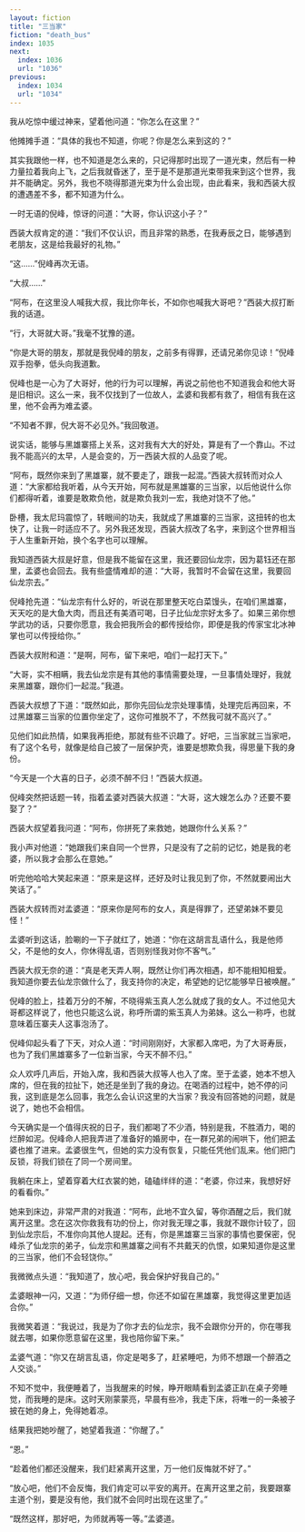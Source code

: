 ```yaml
---
layout: fiction
title: "三当家"
fiction: "death_bus"
index: 1035
next:
  index: 1036
  url: "1036"
previous:
  index: 1034
  url: "1034"
---
```

我从吃惊中缓过神来，望着他问道：“你怎么在这里？”

他摊摊手道：“具体的我也不知道，你呢？你是怎么来到这的？”

其实我跟他一样，也不知道是怎么来的，只记得那时出现了一道光束，然后有一种力量拉着我向上飞，之后我就昏迷了，至于是不是那道光束带我来到这个世界，我并不能确定。另外，我也不晓得那道光束为什么会出现，由此看来，我和西装大叔的遭遇差不多，都不知道为什么。

一时无语的倪峰，惊讶的问道：“大哥，你认识这小子？”

西装大叔肯定的道：“我们不仅认识，而且非常的熟悉，在我寿辰之日，能够遇到老朋友，这是给我最好的礼物。”

“这……”倪峰再次无语。

“大叔……”

“阿布，在这里没人喊我大叔，我比你年长，不如你也喊我大哥吧？”西装大叔打断我的话道。

“行，大哥就大哥。”我毫不犹豫的道。

“你是大哥的朋友，那就是我倪峰的朋友，之前多有得罪，还请兄弟你见谅！”倪峰双手抱拳，低头向我道歉。

倪峰也是一心为了大哥好，他的行为可以理解，再说之前他也不知道我会和他大哥是旧相识。这么一来，我不仅找到了一位故人，孟婆和我都有救了，相信有我在这里，他不会再为难孟婆。

“不知者不罪，倪大哥不必见外。”我回敬道。

说实话，能够与黑雄寨搭上关系，这对我有大大的好处，算是有了一个靠山。不过我不能高兴的太早，人是会变的，万一西装大叔的人品变了呢。

“阿布，既然你来到了黑雄寨，就不要走了，跟我一起混。”西装大叔转而对众人道：“大家都给我听着，从今天开始，阿布就是黑雄寨的三当家，以后他说什么你们都得听着，谁要是敢欺负他，就是欺负我刘一宏，我绝对饶不了他。”

卧槽，我太尼玛震惊了，转眼间的功夫，我就成了黑雄寨的三当家，这扭转的也太快了，让我一时适应不了。另外我还发现，西装大叔改了名字，来到这个世界相当于人生重新开始，换个名字也可以理解。

我知道西装大叔是好意，但是我不能留在这里，我还要回仙龙宗，因为葛钰还在那里，孟婆也会回去。我有些盛情难却的道：“大哥，我暂时不会留在这里，我要回仙龙宗去。”

倪峰抢先道：“仙龙宗有什么好的，听说在那里整天吃白菜馒头，在咱们黑雄寨，天天吃的是大鱼大肉，而且还有美酒可喝，日子比仙龙宗好太多了。如果三弟你想学武功的话，只要你愿意，我会把我所会的都传授给你，即便是我的传家宝北冰神掌也可以传授给你。”

西装大叔附和道：“是啊，阿布，留下来吧，咱们一起打天下。”

“大哥，实不相瞒，我去仙龙宗是有其他的事情需要处理，一旦事情处理好，我就来黑雄寨，跟你们一起混。”我道。

西装大叔想了下道：“既然如此，那你先回仙龙宗处理事情，处理完后再回来，不过黑雄寨三当家的位置你坐定了，这你可推脱不了，不然我可就不高兴了。”

见他们如此热情，如果我再拒绝，那就有些不识趣了。好吧，三当家就三当家吧，有了这个名号，就像是给自己披了一层保护壳，谁要是想欺负我，得思量下我的身份。

“今天是一个大喜的日子，必须不醉不归！”西装大叔道。

倪峰突然把话题一转，指着孟婆对西装大叔道：“大哥，这大嫂怎么办？还要不要娶了？”

西装大叔望着我问道：“阿布，你拼死了来救她，她跟你什么关系？”

我小声对他道：“她跟我们来自同一个世界，只是没有了之前的记忆，她是我的老婆，所以我才会那么在意她。”

听完他哈哈大笑起来道：“原来是这样，还好及时让我见到了你，不然就要闹出大笑话了。”

西装大叔转而对孟婆道：“原来你是阿布的女人，真是得罪了，还望弟妹不要见怪！”

孟婆听到这话，脸唰的一下子就红了，她道：“你在这胡言乱语什么，我是他师父，不是他的女人，你休得乱语，否则别怪我对你不客气。”

西装大叔无奈的道：“真是老天弄人啊，既然让你们再次相遇，却不能相知相爱。我知道你要去仙龙宗做什么了，我支持你的决定，希望她的记忆能够早日被唤醒。”

倪峰的脸上，挂着万分的不解，不晓得紫玉真人怎么就成了我的女人。不过他见大哥都这样说了，他也只能这么说，称呼所谓的紫玉真人为弟妹。这么一称呼，也就意味着压寨夫人这事泡汤了。

倪峰仰起头看了下天，对众人道：“时间刚刚好，大家都入席吧，为了大哥寿辰，也为了我们黑雄寨多了一位新当家，今天不醉不归。”

众人欢呼几声后，开始入席，我和西装大叔等人也入了席。至于孟婆，她本不想入席的，但在我的拉扯下，她还是坐到了我的身边。在喝酒的过程中，她不停的问我，这到底是怎么回事，我怎么会认识这里的大当家？我没有回答她的问题，就是说了，她也不会相信。

今天确实是一个值得庆祝的日子，我们都喝了不少酒，特别是我，不胜酒力，喝的烂醉如泥。倪峰命人把我弄进了准备好的婚房中，在一群兄弟的闹哄下，他们把孟婆也推了进来。孟婆很生气，但她的实力没有恢复，只能任凭他们乱来。他们把门反锁，将我们锁在了同一个房间里。

我躺在床上，望着穿着大红衣裳的她，磕磕绊绊的道：“老婆，你过来，我想好好的看看你。”

她来到床边，非常严肃的对我道：“阿布，此地不宜久留，等你酒醒之后，我们就离开这里。念在这次你救我有功的份上，你对我无理之事，我就不跟你计较了，回到仙龙宗后，不准你向其他人提起。还有，你是黑雄寨三当家的事情也要保密，倪峰杀了仙龙宗的弟子，仙龙宗和黑雄寨之间有不共戴天的仇恨，如果知道你是这里的三当家，他们不会轻饶你。”

我微微点头道：“我知道了，放心吧，我会保护好我自己的。”

孟婆眼神一闪，又道：“为师仔细一想，你还不如留在黑雄寨，我觉得这里更加适合你。”

我微笑着道：“我说过，我是为了你才去的仙龙宗，我不会跟你分开的，你在哪我就去哪，如果你愿意留在这里，我也陪你留下来。”

孟婆气道：“你又在胡言乱语，你定是喝多了，赶紧睡吧，为师不想跟一个醉酒之人交谈。”

不知不觉中，我便睡着了，当我醒来的时候，睁开眼睛看到孟婆正趴在桌子旁睡觉，而我睡的是床。这时天刚蒙蒙亮，早晨有些冷，我走下床，将唯一的一条被子披在她的身上，免得她着凉。

结果我把她吵醒了，她望着我道：“你醒了。”

“恩。”

“趁着他们都还没醒来，我们赶紧离开这里，万一他们反悔就不好了。”

“放心吧，他们不会反悔，我们肯定可以平安的离开。在离开这里之前，我要跟寨主道个别，要是没有他，我们就不会同时出现在这里了。”

“既然这样，那好吧，为师就再等一等。”孟婆道。
